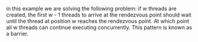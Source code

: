in this example we are solving the following problem:   if w threads are created, the first w - 1 threads to arrive at the rendezvous point should wait until the thread at position w reaches the rendezvous point. At which point all w threads can continue executing concurrently. This pattern is known as a barrier.